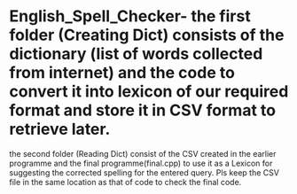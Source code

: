 # English_Spell_Checker- the first folder (Creating Dict) consists of the dictionary (list of words collected from internet) and the code to convert it into lexicon of our required format and store it in CSV format to retrieve later.
the second folder (Reading Dict) consist of the CSV created in the earlier programme and the final programme(final.cpp) to use it as a Lexicon for suggesting the corrected spelling for the entered query. 
Pls keep the CSV file in the same location as that of  code to check the final code. 

